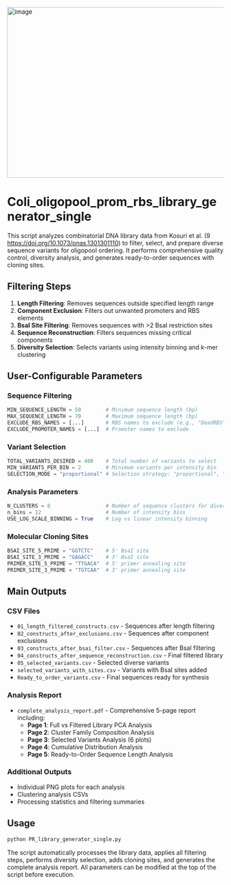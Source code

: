 <img width="1281" height="396" alt="image" src="https://github.com/user-attachments/assets/777499ed-c558-4274-9f18-994f1eb9f47c" />


# Coli_oligopool_prom_rbs_library_generator_single
This script analyzes combinatorial DNA library data from Kosuri et al. (9 https://doi.org/10.1073/pnas.1301301110) to filter, select, and prepare diverse sequence variants for oligopool ordering. It performs comprehensive quality control, diversity analysis, and generates ready-to-order sequences with cloning sites.


## Filtering Steps
1. **Length Filtering**: Removes sequences outside specified length range
2. **Component Exclusion**: Filters out unwanted promoters and RBS elements
3. **BsaI Site Filtering**: Removes sequences with >2 BsaI restriction sites
4. **Sequence Reconstruction**: Filters sequences missing critical components
5. **Diversity Selection**: Selects variants using intensity binning and k-mer clustering

## User-Configurable Parameters

### Sequence Filtering
```python
MIN_SEQUENCE_LENGTH = 50        # Minimum sequence length (bp)
MAX_SEQUENCE_LENGTH = 70        # Maximum sequence length (bp)
EXCLUDE_RBS_NAMES = [...]       # RBS names to exclude (e.g., "DeadRBS")
EXCLUDE_PROMOTER_NAMES = [...]  # Promoter names to exclude
```

### Variant Selection
```python
TOTAL_VARIANTS_DESIRED = 400    # Total number of variants to select
MIN_VARIANTS_PER_BIN = 2        # Minimum variants per intensity bin
SELECTION_MODE = "proportional" # Selection strategy: "proportional", "equal", "hybrid"
```

### Analysis Parameters
```python
N_CLUSTERS = 8                  # Number of sequence clusters for diversity
n_bins = 12                     # Number of intensity bins
USE_LOG_SCALE_BINNING = True    # Log vs linear intensity binning
```

### Molecular Cloning Sites
```python
BSAI_SITE_5_PRIME = "GGTCTC"    # 5' BsaI site
BSAI_SITE_3_PRIME = "GAGACC"    # 3' BsaI site
PRIMER_SITE_5_PRIME = "TTGACA"  # 5' primer annealing site
PRIMER_SITE_3_PRIME = "TGTCAA"  # 3' primer annealing site
```

## Main Outputs

### CSV Files
- `01_length_filtered_constructs.csv` - Sequences after length filtering
- `02_constructs_after_exclusions.csv` - Sequences after component exclusions
- `03_constructs_after_bsai_filter.csv` - Sequences after BsaI filtering
- `04_constructs_after_sequence_reconstruction.csv` - Final filtered library
- `05_selected_variants.csv` - Selected diverse variants
- `selected_variants_with_sites.csv` - Variants with BsaI sites added
- `Ready_to_order_variants.csv` - Final sequences ready for synthesis

### Analysis Report
- `complete_analysis_report.pdf` - Comprehensive 5-page report including:
  - **Page 1**: Full vs Filtered Library PCA Analysis
  - **Page 2**: Cluster Family Composition Analysis
  - **Page 3**: Selected Variants Analysis (6 plots)
  - **Page 4**: Cumulative Distribution Analysis
  - **Page 5**: Ready-to-Order Sequence Length Analysis

### Additional Outputs
- Individual PNG plots for each analysis
- Clustering analysis CSVs
- Processing statistics and filtering summaries

## Usage
```bash
python PR_library_generator_single.py
```

The script automatically processes the library data, applies all filtering steps, performs diversity selection, adds cloning sites, and generates the complete analysis report. All parameters can be modified at the top of the script before execution.
